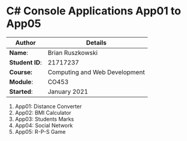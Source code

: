 # C# Console Applications App01 to App05
| Author | Details |
| ---- | ---- |
**Name**: | Brian Ruszkowski  |
**Student ID**: | 21717237 |
**Course:** | Computing and Web Development |
**Module**: | CO453     |
**Started**: | January 2021 |    

1. App01: Distance Converter
2. App02: BMI Calculator
3. App03: Students Marks
4. App04: Social Network
5. App05: R-P-S Game
